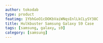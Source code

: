 ```yaml
---
author: tokodab
type: product
featimg: 1YbhGoO1cDOKbVaiWNqsEnlLkCLySY38C
title: Hulkbuster Samsung Galaxy S9 Case
tags: [samsung, galaxy, s9]
category: [samsung]
---
```

